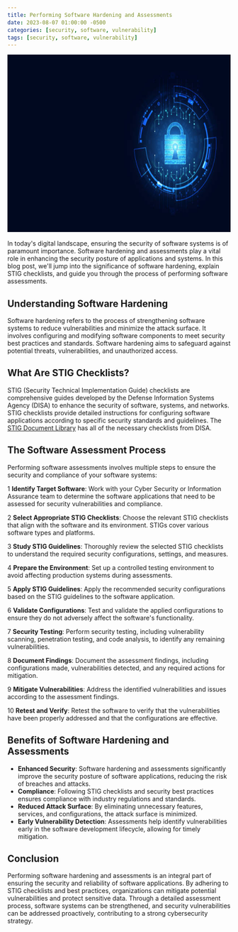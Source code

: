 ```yaml
---
title: Performing Software Hardening and Assessments
date: 2023-08-07 01:00:00 -0500
categories: [security, software, vulnerability]
tags: [security, software, vulnerability]
---
```



<img src="/assets/img/posts/2023/software_hardening_assessments/software_hardening_assessments.jpg" alt="Performing Software Hardening and Assessments" style="height:400px; width:600px;" />


In today's digital landscape, ensuring the security of software systems is of paramount importance. Software hardening and assessments play a vital role in enhancing the security posture of applications and systems. In this blog post, we'll jump into the significance of software hardening, explain STIG checklists, and guide you through the process of performing software assessments.

## Understanding Software Hardening

Software hardening refers to the process of strengthening software systems to reduce vulnerabilities and minimize the attack surface. It involves configuring and modifying software components to meet security best practices and standards. Software hardening aims to safeguard against potential threats, vulnerabilities, and unauthorized access.

## What Are STIG Checklists?

STIG (Security Technical Implementation Guide) checklists are comprehensive guides developed by the Defense Information Systems Agency (DISA) to enhance the security of software, systems, and networks. STIG checklists provide detailed instructions for configuring software applications according to specific security standards and guidelines. The [STIG Document Library](https://public.cyber.mil/stigs/downloads/) has all of the necessary checklists from DISA.


## The Software Assessment Process

Performing software assessments involves multiple steps to ensure the security and compliance of your software systems:

1 **Identify Target Software**: Work with your Cyber Security or Information Assurance team to determine the software applications that need to be assessed for security vulnerabilities and compliance.<br>

2 **Select Appropriate STIG Checklists**: Choose the relevant STIG checklists that align with the software and its environment. STIGs cover various software types and platforms.<br>

3 **Study STIG Guidelines**: Thoroughly review the selected STIG checklists to understand the required security configurations, settings, and measures.<br>

4 **Prepare the Environment**: Set up a controlled testing environment to avoid affecting production systems during assessments.<br>

5 **Apply STIG Guidelines**: Apply the recommended security configurations based on the STIG guidelines to the software application.<br>

6 **Validate Configurations**: Test and validate the applied configurations to ensure they do not adversely affect the software's functionality.<br>

7 **Security Testing**: Perform security testing, including vulnerability scanning, penetration testing, and code analysis, to identify any remaining vulnerabilities.<br>

8 **Document Findings**: Document the assessment findings, including configurations made, vulnerabilities detected, and any required actions for mitigation.<br>

9 **Mitigate Vulnerabilities**: Address the identified vulnerabilities and issues according to the assessment findings.<br>

10 **Retest and Verify**: Retest the software to verify that the vulnerabilities have been properly addressed and that the configurations are effective.<br>

## Benefits of Software Hardening and Assessments

- **Enhanced Security**: Software hardening and assessments significantly improve the security posture of software applications, reducing the risk of breaches and attacks.<br>
- **Compliance**: Following STIG checklists and security best practices ensures compliance with industry regulations and standards.<br>
- **Reduced Attack Surface**: By eliminating unnecessary features, services, and configurations, the attack surface is minimized.<br>
- **Early Vulnerability Detection**: Assessments help identify vulnerabilities early in the software development lifecycle, allowing for timely mitigation.

## Conclusion

Performing software hardening and assessments is an integral part of ensuring the security and reliability of software applications. By adhering to STIG checklists and best practices, organizations can mitigate potential vulnerabilities and protect sensitive data. Through a detailed assessment process, software systems can be strengthened, and security vulnerabilities can be addressed proactively, contributing to a strong cybersecurity strategy.
